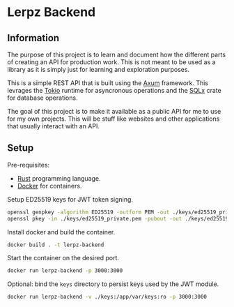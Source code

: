# Lerpz Backend

## Information

The purpose of this project is to learn and document how the different parts
of creating an API for production work. This is not meant to be used as a library
as it is simply just for learning and exploration purposes.

This is a simple REST API that is built using the [Axum](https://crates.io/crates/axum)
framework. This levrages the [Tokio](https://crates.io/crates/tokio) runtime for asyncronous
operations and the [SQLx](https://crates.io/crates/sqlx) crate for database operations.

The goal of this project is to make it available as a public API for me to use for my own projects.
This will be stuff like websites and other applications that usually interact with an API.

## Setup

Pre-requisites:

- [Rust](https://www.rust-lang.org/learn/get-started) programming language.
- [Docker](https://docs.docker.com/get-docker/) for containers.

Setup ED25519 keys for JWT token signing.

```bash
openssl genpkey -algorithm ED25519 -outform PEM -out ./keys/ed25519_private.pem
openssl pkey -in ./keys/ed25519_private.pem -pubout -out ./keys/ed25519_public.pem
```

Install docker and build the container.

```bash
docker build . -t lerpz-backend
```

Start the container on the desired port.

```bash
docker run lerpz-backend -p 3000:3000
```

Optional: bind the `keys` directory to persist keys used by the JWT module.

```bash
docker run lerpz-backend -v ./keys:/app/var/keys:ro -p 3000:3000
```
